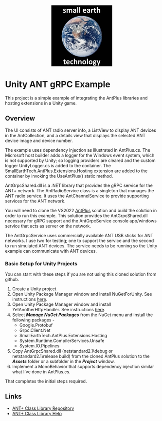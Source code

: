 <p align="center">
  <img src="./SmallEarthTech.png" />
</p>

# Unity ANT gRPC Example
This project is a simple example of integrating the AntPlus libraries and hosting
extensions in a Unity game.
## Overview
The UI consists of ANT radio server info, a ListView to display ANT devices in the AntCollection, and
a details view that displays the selected ANT device image and device number.

The example uses dependency injection as illustrated in AntPlus.cs. The Microsoft host builder adds a
logger for the Windows event system, which is not supported by Unity; so logging providers are cleared
and the custom logger UnityLogger.cs is added to the container. The SmallEarthTech.AntPlus.Extensions.Hosting
extension are added to the container by invoking the UseAntPlus() static method.

AntGrpcShared.dll is a .NET library that provides the gRPC service for the ANT+ network. The AntRadioService
class is a singleton that manages the ANT radio service. It uses the AntChannelService to provide supporting
services for the ANT network.

You will need to clone the VS2022 [AntPlus] solution and build the solution in order to run this example. This
solution provides the AntGrpcShared.dll necessary for gRPC support and the AntGrpcService console app/windows
service that acts as server on the network.

The AntGrpcService uses commercially available ANT USB sticks for ANT networks. I use two for testing; one to
support the service and the second to run simulated ANT devices. The service needs to be running so the Unity
example can communicate with ANT devices.
### Basic Setup for Unity Projects
You can start with these steps if you are not using this cloned solution from github.
1. Create a Unity project
2. Open Unity Package Manager window and install NuGetForUnity. See instructions [here][NuGetForUnity].
3. Open Unity Package Manager window and install YetAnotherHttpHandler. See instructions [here][YetAnotherHttpHandler].
4. Select **_Manage NuGet Packages_** from the NuGet menu and install the following packages -
    - Google.Protobuf 
    - Grpc.Client.Net 
    - SmallEarthTech.AntPlus.Extensions.Hosting 
    - System.Runtime.CompilerServices.Unsafe
    - System.IO.Pipelines
5. Copy AntGrpcShared.dll (netstandard2.1\debug or netstandard2.1\release build) from the cloned AntPlus solution to the **_Assets_** folder or a subfolder in the **_Project_** window.
6. Implement a MonoBehavior that supports dependency injection similar what I've done in AntPlus.cs.

That completes the initial steps required.
## Links
- [ANT+ Class Library Repository][AntPlus]
- [ANT+ Class Library Help](http://stephenhidem.github.io/AntPlus)

[NuGetForUnity]: https://github.com/GlitchEnzo/NuGetForUnity
[YetAnotherHttpHandler]: https://github.com/Cysharp/YetAnotherHttpHandler
[AntPlus]: https://github.com/StephenHidem/AntPlus